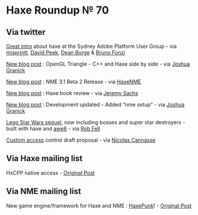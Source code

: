 [_template]: ../templates/roundup.html
# Haxe Roundup № 70

## Via twitter
[Great intro][link 1] about haxe at the Sydney Adobe Platform User Group - via [misprintt][link 2], [David Peek][link 3], [Dean Burge][link 4] &amp; [Bruno Fonzi][link 5]

[New blog post][link 6] : OpenGL Triangle - C++ and Haxe side by side - via [Joshua Granick][link 7]

[New blog post][link 8] : NME 3.1 Beta 2 Release - via [HaxeNME][link 9]

[New blog post][link 10] : Haxe book review - via [Jeremy Sachs][link 11]

[New blog post][link 21] : Development updated - Added “nme setup” - via [Joshua Granick][link 12]

[Lego Star Wars sequel][link 13], now including bosses and super star destroyers - built with haxe and [awe6][link 14] - via [Rob Fell][link 15]

[Custom access][link 16] control draft proposal - via [Nicolas Cannasse][link 17]

## Via Haxe mailing list
HxCPP native access - [Original Post][link 18]

## Via NME mailing list
New game engine/framework for Haxe and NME : [HaxePunk][link 19]! - [Original Post][link 20]

[link 1]: http://ui.massive.com.au/talks/ "Massive Talks"
[link 2]: https://www.twitter.com/#!/misprintt "@misprintt"
[link 3]: https://www.twitter.com/#!/DavidPeek "@DavidPeek"
[link 4]: https://www.twitter.com/#!/DeanBurge "@DeanBurge"
[link 5]: https://www.twitter.com/#!/BrunoFonzi "@BrunoFonzi"
[link 6]: http://www.joshuagranick.com/blog/2011/10/31/opengl-triangle-c-and-haxe-side-by-side/ "OpenGL Triangle - C++ and Haxe side by side"
[link 7]: https://www.twitter.com/#!/singmajesty "@singmajesty"
[link 8]: http://www.haxenme.org/blog/?p=23 "NME 3.1 Beta 2 Release"
[link 9]: https://www.twitter.com/#!/haxenme "@haxenme"
[link 10]: http://www.rezmason.net/blog/book-review-haxe-2-beginners-guide/ "Haxe book review"
[link 11]: https://www.twitter.com/#!/rezmason "@rezmason"
[link 12]: https://www.twitter.com/#!/singmajesty "@singmajesty"
[link 13]: http://starwars.lego.com/en-us/Games/AceAssaultII/Default.aspx "Lego Star Wars"
[link 14]: http://code.google.com/p/awe6/ "awe6"
[link 15]: https://twitter.com/#!/hypersurge "@hypersurge"
[link 16]: http://haxe.org/manual/acl "Custom access control draft proposal"
[link 17]: https://www.twitter.com/#!/ncannasse "@ncannasse"
[link 18]: http://haxe.1354130.n2.nabble.com/hxcpp-native-access-td6968232.html "HxCPP native access"
[link 19]: http://haxepunk.com/ "HaxePunk.com"
[link 20]: http://nme-mailing-list.2304833.n4.nabble.com/New-game-engine-framework-for-haxe-amp-nme-haxepunk-td3973199.html "FlashPunk for Haxe and NME"
[link 21]: http://www.joshuagranick.com/blog/2011/11/03/development-update-added-nme-setup/ "New blog post"

